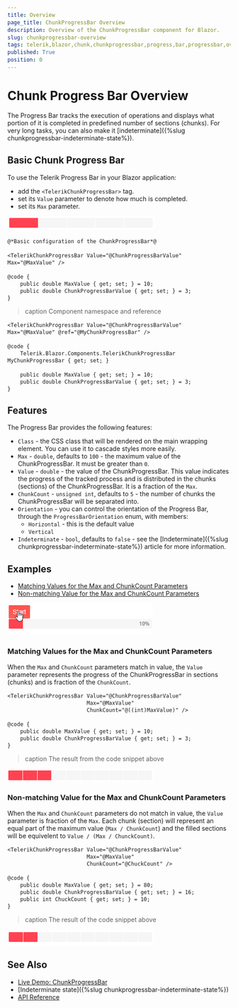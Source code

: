 ```yaml
---
title: Overview
page_title: ChunkProgressBar Overview
description: Overview of the ChunkProgressBar component for Blazor.
slug: chunkprogressbar-overview
tags: telerik,blazor,chunk,chunkprogressbar,progress,bar,progressbar,overview
published: True
position: 0
---
```


# Chunk Progress Bar Overview

The Progress Bar tracks the execution of operations and displays what portion of it is completed in predefined number of sections (chunks). For very long tasks, you can also make it [indeterminate]({%slug chunkprogressbar-indeterminate-state%}).


## Basic Chunk Progress Bar

To use the Telerik Progress Bar in your Blazor application:
* add the `<TelerikChunkProgressBar>` tag.
* set its `Value` parameter to denote how much is completed.
* set its `Max` parameter.

![chunkprogress-bar basic configuration example](images/chunkprogressbar-basic-config-example.png)

````CSHTML
@*Basic configuration of the ChunkProgressBar*@

<TelerikChunkProgressBar Value="@ChunkProgressBarValue" Max="@MaxValue" />

@code {
    public double MaxValue { get; set; } = 10;
    public double ChunkProgressBarValue { get; set; } = 3;
}
````


>caption Component namespace and reference

````CSHTML
<TelerikChunkProgressBar Value="@ChunkProgressBarValue" Max="@MaxValue" @ref="@MyChunkProgressBar" />

@code {
    Telerik.Blazor.Components.TelerikChunkProgressBar MyChunkProgressBar { get; set; }

    public double MaxValue { get; set; } = 10;
    public double ChunkProgressBarValue { get; set; } = 3;
}
````

## Features

The Progress Bar provides the following features:

* `Class` - the CSS class that will be rendered on the main wrapping element. You can use it to cascade styles more easily.
* `Max` - `double`, defaults to `100` - the maximum value of the ChunkProgressBar. It must be greater than `0`.
* `Value` - `double` - the value of the ChunkProgressBar. This value indicates the progress of the tracked process and is distributed in the chunks (sections) of the ChunkProgressBar. It is a fraction of the `Max`.
* `ChunkCount` - `unsigned int`, defaults to `5` - the number of chunks the ChunkProgressBar will be separated into.
* `Orientation` - you can control the orientation of the Progress Bar, through the `ProgressBarOrientation` enum, with members:
    * `Horizontal` - this is the default value
    * `Vertical`
* `Indeterminate` - `bool`, defaults to `false` - see the [Indeterminate]({%slug chunkprogressbar-indeterminate-state%}) article for more information.

## Examples

* [Matching Values for the Max and ChunkCount Parameters](#matching-values-for-the-max-and-chunkcount-parameters)
* [Non-matching Value for the Max and ChunkCount Parameters](#non--matching-values-for-the-max-and-chunkcount-paramters)

![progress bar with timer example](images/progress-bar-timer-example.gif)

### Matching Values for the Max and ChunkCount Parameters

When the `Max` and `ChunkCount` parameters match in value, the `Value` parameter represents the progress of the ChunkProgressBar in sections (chunks) and is fraction of the `ChunkCount`. 

````CSHTML
<TelerikChunkProgressBar Value="@ChunkProgressBarValue" 
                         Max="@MaxValue"
                         ChunkCount="@((int)MaxValue)" />

@code {
    public double MaxValue { get; set; } = 10;
    public double ChunkProgressBarValue { get; set; } = 3;
}
````

>caption The result from the code snippet above

![](images/chunkprogressbar-matching-values-example.png)

### Non-matching Value for the Max and ChunkCount Parameters

When the `Max` and `ChunkCount` parameters do not match in value, the `Value` parameter is fraction of the `Max`. Each chunk (section) will represent an equal part of the maximum value (`Max / ChunkCount`) and the filled sections will be equivelent to `Value / (Max / ChunckCount)`.

````CSHTML
<TelerikChunkProgressBar Value="@ChunkProgressBarValue" 
                         Max="@MaxValue"
                         ChunkCount="@ChuckCount" />

@code {
    public double MaxValue { get; set; } = 80;
    public double ChunkProgressBarValue { get; set; } = 16;
    public int ChuckCount { get; set; } = 10;
}
````

>caption The result of the code snippet above

![non-matching values example screenshot](images/non-matching-value-example.png)

## See Also

  * [Live Demo: ChunkProgressBar](https://demos.telerik.com/blazor-ui/TODO)
  * [Indeterminate state]({%slug chunkprogressbar-indeterminate-state%})
  * [API Reference](https://docs.telerik.com/blazor-ui/api/Telerik.Blazor.Components.ChunkTelerikProgressBar)
   

